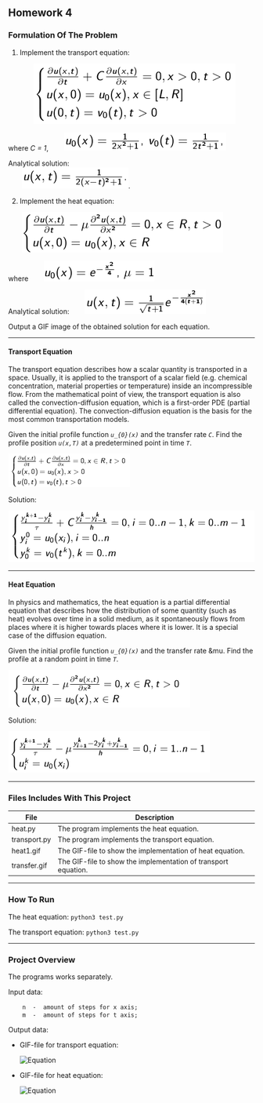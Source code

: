 ## Homework 4

### Formulation Of The Problem

  1. Implement the transport equation:

      &nbsp;&nbsp;&nbsp;&nbsp;&nbsp;&nbsp;  ![Equation](../pics/eq17.png)

where *C = 1*,    &nbsp;&nbsp;&nbsp;&nbsp;&nbsp;&nbsp;  ![Equation](../pics/eq18.png)

Analytical solution:     
&nbsp;&nbsp;&nbsp;&nbsp;&nbsp;&nbsp; ![Equation](../pics/eq19.png).


  2. Implement the heat equation:

&nbsp;&nbsp;&nbsp;&nbsp;&nbsp;&nbsp; ![Equation](../pics/eq21.png)

where  &nbsp;&nbsp;&nbsp;&nbsp;&nbsp;&nbsp; ![Equation](../pics/eq23.png)

Analytical solution:   &nbsp;&nbsp;&nbsp;&nbsp;&nbsp;&nbsp;     ![Equation](../pics/eq24.png)


Output a GIF image of the obtained solution for each equation.

----------------

#### Transport Equation

The transport equation describes how a scalar quantity is transported in a space. Usually, it is applied to the transport of a scalar field (e.g. chemical concentration, material properties or temperature) inside an incompressible flow. From the mathematical point of view, the transport equation is also called the convection-diffusion equation, which is a first-order PDE (partial differential equation). The convection-diffusion equation is the basis for the most common transportation models.

Given the initial profile function *`u_{0}(x)`* and the transfer rate *`C`*. Find the profile position *`u(x,T)`* at a predetermined point in time *`T`*.

![Equation](../pics/eq25.png)

Solution:

![Equation](../pics/eq26.png)

----------------

#### Heat Equation 
In physics and mathematics, the heat equation is a partial differential equation that describes how the distribution of some quantity (such as heat) evolves over time in a solid medium, as it spontaneously flows from places where it is higher towards places where it is lower. It is a special case of the diffusion equation.

Given the initial profile function *`u_{0}(x)`* and the transfer rate &mu. Find the profile at a random point in time *`T`*.

![Equation](../pics/eq27.png)

Solution:

![Equation](../pics/eq28.png)

----------------

### Files Includes With This Project
  File              | Description
  -------------     | -------------
  heat.py           | The program implements the heat equation.
  transport.py      | The program implements the transport equation.
  heat1.gif         | The GIF-file to show the implementation of heat equation.
  transfer.gif      | The GIF-file to show the implementation of transport equation.
  
----------------

### How To Run
The heat equation:
```python3 test.py```

The transport equation:
```python3 test.py```

----------------

### Project Overview 
        
The programs works separately. 
 
Input data:

        n  -  amount of steps for x axis;
        m  -  amount of steps for t axis;
        
        
Output data:

  * GIF-file for transport equation:
  
    ![Equation](./transfer1.gif)
    
  * GIF-file for heat equation:
  
    ![Equation](./heat1.gif)

